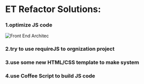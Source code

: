 # ET Refactor Solutions:  
### 1.optimize JS code    
![Front End Architec](resourse/wpa.png)
### 2.try to use requireJS to orgnization project  
### 3.use some new HTML/CSS template to make system  
### 4.use Coffee Script to build JS code  

